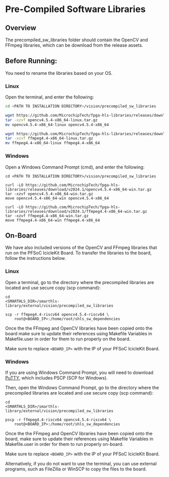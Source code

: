 # Pre-Compiled Software Libraries

## Overview
The precompiled_sw_libraries folder should contain the OpenCV and FFmpeg libraries, which can be download from the release assets. 

## Before Running:
You need to rename the libraries based on your OS.

### Linux
Open the terminal, and enter the following:

```bash
cd <PATH TO INSTALLATION DIRECTORY>/vision/precompiled_sw_libraries

wget https://github.com/MicrochipTech/fpga-hls-libraries/releases/download/v2024.1/opencv4.5.4-x86_64-linux.tar.gz
tar -xzvf opencv4.5.4-x86_64-linux.tar.gz
mv opencv4.5.4-x86_64-linux opencv4.5.4-x86_64

wget https://github.com/MicrochipTech/fpga-hls-libraries/releases/download/v2024.1/ffmpeg4.4-x86_64-linux.tar.gz
tar -xzvf ffmpeg4.4-x86_64-linux.tar.gz
mv ffmpeg4.4-x86_64-linux ffmpeg4.4-x86_64
```

### Windows
Open a Windows Command Prompt (cmd), and enter the following:

```
cd <PATH TO INSTALLATION DIRECTORY>/vision/precompiled_sw_libraries

curl -LO https://github.com/MicrochipTech/fpga-hls-libraries/releases/download/v2024.1/opencv4.5.4-x86_64-win.tar.gz
tar -xzvf opencv4.5.4-x86_64-win.tar.gz
move opencv4.5.4-x86_64-win opencv4.5.4-x86_64

curl -LO https://github.com/MicrochipTech/fpga-hls-libraries/releases/download/v2024.1/ffmpeg4.4-x86_64-win.tar.gz
tar -xzvf ffmpeg4.4-x86_64-win.tar.gz
move ffmpeg4.4-x86_64-win ffmpeg4.4-x86_64
```

## On-Board
We have also included versions of the OpenCV and FFmpeg libraries that run on the PFSoC IcicleKit Board. To transfer the libraries to the board, follow the instructions below.

### Linux
Open a terminal, go to the directory where the precompiled libraries are located and use secure copy (scp command): 

```
cd 
<SMARTHLS_DIR>/smarthls-library/external/vision/precompiled_sw_libraries

scp -r ffmpeg4.4-riscv64 opencv4.5.4-riscv64 \
  	root@<BOARD_IP>:/home/root/shls_sw_dependencies
```

Once the the FFmpeg and OpenCV libraries have been copied onto the board make sure to update their references using Makefile Variables in Makefile.user in order for them to run properly on the board.


Make sure to replace `<BOARD_IP>` with the IP of your PFSoC IcicleKit Board.

### Windows

If you are using Windows Command Prompt, you will need to download [PuTTY](https://www.chiark.greenend.org.uk/~sgtatham/putty/latest.html), which includes PSCP (SCP for Windows).

Then, open the Windows Command Prompt, go to the directory where the precompiled libraries are located and use secure copy (scp command): 

```
cd 
<SMARTHLS_DIR>/smarthls-library/external/vision/precompiled_sw_libraries

pscp -r ffmpeg4.4-riscv64 opencv4.5.4-riscv64 \
  	root@<BOARD_IP>:/home/root/shls_sw_dependencies
```
Once the the FFmpeg and OpenCV libraries have been copied onto the board, make sure to update their references using Makefile Variables in Makefile.user in order for them to run properly on-board.


Make sure to replace `<BOARD_IP>` with the IP of your PFSoC IcicleKit Board.

Alternatively, if you do not want to use the terminal, you can use external programs, such as FileZilla or WinSCP to copy the files to the board.


